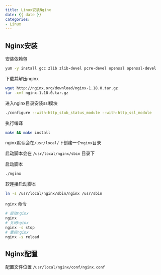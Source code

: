 ```yaml
---
title: Linux安装Nginx
date: {{ date }}
categories:
- Linux
---
```


## Nginx安装

安装依赖包

```sh
yum -y install gcc zlib zlib-devel pcre-devel openssl openssl-devel
```

下载并解压nginx

```sh
wget http://nginx.org/download/nginx-1.18.0.tar.gz
tar -xvf nginx-1.18.0.tar.gz
```

进入nginx目录安装ssl模块

```sh
./configure --with-http_stub_status_module --with-http_ssl_module
```

执行编译

```sh
make && make install
```

nginx默认会在`/usr/local/`下创建一个`nginx`目录

启动脚本会在 `/usr/local/nginx/sbin` 目录下

启动脚本

```sh
./nginx
```

软连接启动脚本

```sh
ln -s /usr/local/nginx/sbin/nginx /usr/sbin
```

`nginx` 命令

```sh
# 启动nginx
nginx
# 关闭nginx
nginx -s stop
# 重启nginx
nginx -s reload
```

## Nginx配置

配置文件位置 `/usr/local/nginx/conf/nginx.conf`

